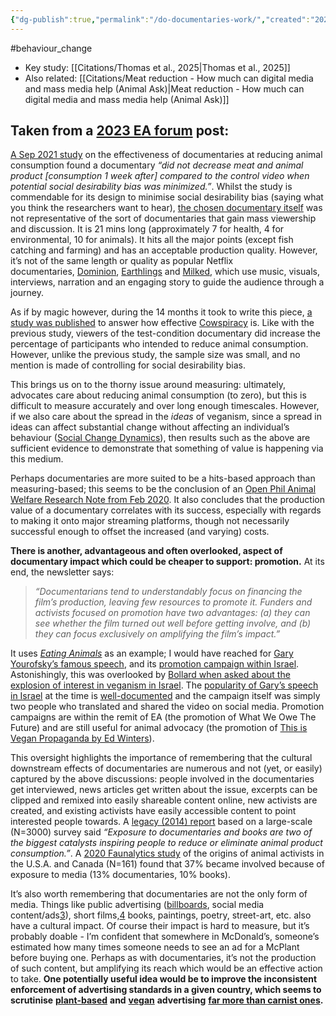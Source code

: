 ```yaml
---
{"dg-publish":true,"permalink":"/do-documentaries-work/","created":"2024-06-06T23:40:25.463+01:00","updated":"2025-10-16T11:01:35.332+01:00"}
---
```


#behaviour_change 

- Key study: [[Citations/Thomas et al., 2025\|Thomas et al., 2025]]
- Also related: [[Citations/Meat reduction - How much can digital media and mass media help (Animal Ask)\|Meat reduction - How much can digital media and mass media help (Animal Ask)]]
## Taken from a [2023 EA forum](https://forum.effectivealtruism.org/posts/Z2tFtS3azcxT2yyxf#Documentaries__and_Other_Media_) post:

[A Sep 2021 study](https://thehumaneleague.org/article/gfu-rcts) on the effectiveness of documentaries at reducing animal consumption found a documentary _“did not decrease meat and animal product [consumption 1 week after] compared to the control video when potential social desirability bias was minimized.”_. Whilst the study is commendable for its design to minimise social desirability bias (saying what you think the researchers want to hear), [the chosen documentary itself](https://osf.io/7j45f) was not representative of the sort of documentaries that gain mass viewership and discussion. It is 21 mins long (approximately 7 for health, 4 for environmental, 10 for animals). It hits all the major points (except fish catching and farming) and has an acceptable production quality. However, it’s not of the same length or quality as popular Netflix documentaries, [Dominion](http://watchdominion.com/), [Earthlings](https://watchdocumentaries.com/earthlings/) and [Milked](https://milked.film/watch), which use music, visuals, interviews, narration and an engaging story to guide the audience through a journey.

As if by magic however, during the 14 months it took to write this piece, [a study was published](https://faunalytics.org/how-effective-is-cowspiracy/) to answer how effective [Cowspiracy](https://www.cowspiracy.com/) is. Like with the previous study, viewers of the test-condition documentary did increase the percentage of participants who intended to reduce animal consumption. However, unlike the previous study, the sample size was small, and no mention is made of controlling for social desirability bias.

This brings us on to the thorny issue around measuring: ultimately, advocates care about reducing animal consumption (to zero), but this is difficult to measure accurately and over long enough timescales. However, if we also care about the spread in the _ideas_ of veganism, since a spread in ideas can affect substantial change without affecting an individual’s behaviour ([Social Change Dynamics](https://forum.effectivealtruism.org/posts/Gmztp2hWEctnAKg87#Social_Change_Dynamics)), then results such as the above are sufficient evidence to demonstrate that something of value is happening via this medium.

Perhaps documentaries are more suited to be a hits-based approach than measuring-based; this seems to be the conclusion of an [Open Phil Animal Welfare Research Note from Feb 2020](https://us14.campaign-archive.com/?u=66df320da8400b581cbc1b539&id=2e280c0c22). It also concludes that the production value of a documentary correlates with its success, especially with regards to making it onto major streaming platforms, though not necessarily successful enough to offset the increased (and varying) costs.

**There is another, advantageous and often overlooked, aspect of documentary impact which could be cheaper to support: promotion.** At its end, the newsletter says:

> _“Documentarians tend to understandably focus on financing the film’s production, leaving few resources to promote it. Funders and activists focused on promotion have two advantages: (a) they can see whether the film turned out well before getting involve, and (b) they can focus exclusively on amplifying the film’s impact.”_

It uses [_Eating Animals_](https://www.eatinganimalsmovie.com) as an example; I would have reached for [Gary Yourofsky’s famous speech](https://www.youtube.com/watch?v=U5hGQDLprA8), and its [promotion campaign within Israel](https://www.kinderworld.org/about-us/). Astonishingly, this was overlooked by [Bollard when asked about the explosion of interest in veganism in Israel](https://80000hours.org/podcast/episodes/lewis-bollard-big-wins-against-factory-farming/#animal-advocacy-in-emerging-countries-013444). The [popularity of Gary’s speech in Israel](http://www.gary-tv.com/garymain/media-coverage/media-coverage-in-israel/) at the time is [well-documented](https://www.tabletmag.com/sections/food/articles/life-after-brisket) and the campaign itself was simply two people who translated and shared the video on social media. Promotion campaigns are within the remit of EA (the promotion of What We Owe The Future) and are still useful for animal advocacy (the promotion of [This is Vegan Propaganda by Ed Winters](https://www.penguin.co.uk/books/444658/this-is-vegan-propaganda-by-winters-ed/9781785043765)).

This oversight highlights the importance of remembering that the cultural downstream effects of documentaries are numerous and not (yet, or easily) captured by the above discussions: people involved in the documentaries get interviewed, news articles get written about the issue, excerpts can be clipped and remixed into easily shareable content online, new activists are created, and existing activists have easily accessible content to point interested people towards. A [legacy (2014) report](https://osf.io/7q5uk/) based on a large-scale (N=3000) survey said _“Exposure to documentaries and books are two of the biggest catalysts inspiring people to reduce or eliminate animal product consumption.”_. A [2020 Faunalytics study](https://faunalytics.org/animal-advocacy-in-the-u-s-canada-advocate-origins/) of the origins of animal activists in the U.S.A. and Canada (N=161) found that 37% became involved because of exposure to media (13% documentaries, 10% books).

It’s also worth remembering that documentaries are not the only form of media. Things like public advertising ([billboards](https://www.scoop.co.nz/stories/PO2111/S00043/local-documentary-milked-unveils-billboards-awarding-nz-dairy-the-prize-for-1-polluter.htm), social media content/ads[3](https://forum.effectivealtruism.org/posts/Z2tFtS3azcxT2yyxf#fnrng7igz7thc)), short films,[4](https://forum.effectivealtruism.org/posts/Z2tFtS3azcxT2yyxf#fn3n8vezjhonu) books, paintings, poetry, street-art, etc. also have a cultural impact. Of course their impact is hard to measure, but it’s probably doable - I’m confident that somewhere in McDonald’s, someone’s estimated how many times someone needs to see an ad for a McPlant before buying one. Perhaps as with documentaries, it’s not the production of such content, but amplifying its reach which would be an effective action to take. **One potentially useful idea would be to improve the inconsistent enforcement of advertising standards in a given country, which seems to scrutinise** [**plant-based**](https://www.asa.org.uk/rulings/tesco-stores-ltd-g21-1128264-tesco-stores-ltd.html) **and** [**vegan**](https://www.asa.org.uk/rulings/vegan-friendly-uk-g22-1148327-vegan-friendly-uk.html) **advertising** [**far more than carnist ones**](https://youtu.be/iusGoaolNwg)**.**
